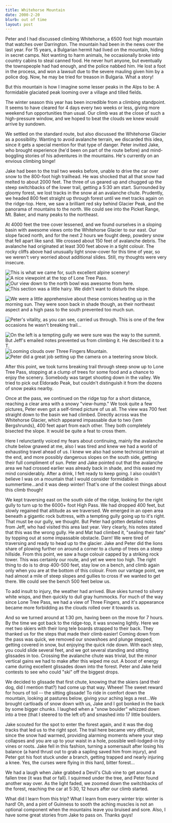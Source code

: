 ```yaml
---
title: Whitehorse Mountain
date: 2000-2-20
blurb: out of time
layout: post
---
```


Peter and I had discussed climbing Whitehorse, a 6500 foot high mountain
that watches over Darrington. The mountain had been in the news over the
last year. For 15 years, a Bulgarian hermit had lived on the mountain,
hiding in secret camps. Not wanting to harm animals, he occasionally
broke into country cabins to steal canned food. He never hurt anyone,
but eventually the townspeople had had enough, and the police nabbed
him. He lost a foot in the process, and won a lawsuit due to the severe
mauling given him by a police dog. Now, he may be tried for treason
in Bulgaria. What a story!


But this mountain is how I imagine some lesser peaks in the Alps to be:
A formidable glaciated peak looming over a village and tilled fields.


The winter season this year has been incredible from a climbing standpoint.
It seems to have cleared for 4 days every two weeks or less, giving more
weekend fun opportunities than usual. Our climb was at the close of such
a high-pressure window, and we hoped to beat the clouds we knew would
arrive by sundown.


We settled on the standard route, but also discussed the Whitehorse
Glacier as a possibility. Wanting to avoid avalanche terrain, we discarded
this idea, since it gets a special mention for that type of danger.
Peter invited 
Jake, who brought experience (he'd been on part of the
route before) and mind-boggling stories of his adventures
in the mountains. He's currently on an envious climbing binge!


Jake had been to the trail two weeks before, unable to drive the car
over snow to the 800-foot high trailhead. He was shocked that all that
snow had melted to about 2000 feet. The three of us geared up and chugged
up the steep switchbacks of the lower trail, getting a 5:30 am start.
Surrounded by gloomy forest, we lost tracks in the snow at an avalanche
chute. Prudently, we headed 800 feet straight up through forest until we
met tracks again on the ridge-top. Here, we saw a brilliant red sky behind
Glacier Peak, and the panorama of mountains to the north. We could see
into the Picket Range, Mt. Baker, and many peaks to the northeast.


At 4000 feet the tree cover lessened, and we found ourselves in a sloping
basin with awesome views onto the Whitehorse Glacier to our east. Our
slope faced north, and for the next 2 hours we fought deep, powdery
snow that fell apart like sand. We crossed about 150 feet of avalanche 
debris.
The avalanche had originated at least 300 feet above in a tight colouir.
The rocky cliffs above had unusually light snow-cover for this time
of year, so we weren't very worried about additional slides. Still, my
thoughts were very insecure.

![This is what we came for, such excellent alpine scenery!](images/articles/trips/2000/whglacier.jpg)
![A nice viewpoint at the top of Lone Tree Pass.](images/articles/trips/2000/hillock.jpg)
![Our view down to the north bowl was awesome from here.](images/articles/trips/2000/oncorn.jpg)
![This section was a little hairy. We didn't want to disturb the slope.](images/articles/trips/2000/badslope.jpg)

![We were a little apprehensive about these cornices heating up in the morning sun. They were soon back in shade though, as their northeast aspect and a high pass to the south prevented too much sun.](images/articles/trips/2000/mebelow.jpg)

![Peter's vitality, as you can see, carried us through. This is one of the few occasions he wasn't breaking trail...](images/articles/trips/2000/peterlow.jpg)

![On the left is a tempting gully we were sure was the way to the summit. But Jeff's emailed notes prevented us from climbing it. He described it to a T.](images/articles/trips/2000/longslope.jpg)
![Looming clouds over Three Fingers Mountain.](images/articles/trips/2000/threef4.jpg)
![Peter did a great job setting up the camera on a teetering snow block.](images/articles/trips/2000/allofus.jpg)


After this point, we took turns breaking trail through steep snow up to
Lone Tree Pass, stopping at a clump of trees for some food and a chance
to enjoy the scenery. Somebody was target shooting down in the valley.
We tried to pick out Eldorado Peak, but couldn't distinguish it from
the dozens of snow peaks nearby.


Once at the pass, we continued on the ridge top for a short distance,
reaching a clear area with a snowy "view-hump." We took quite a few pictures,
Peter even got a self-timed picture of us all. The view was 700 feet straight
down to the basin we had climbed. Directly across was the Whitehorse
Glacier, which appeared impassable due to two {\em Bergshrunds}, 400 feet
apart from each other. They both completely bisected the slope. It would
be quite a feat to cross them.


Here I relunctantly voiced my fears about continuing, mainly the 
avalanche chute
below gnawed at me, also I was tired and knew we had a world of
exhausting travel ahead of us. I knew we also had some technical terrain
at the end, and more possibly dangerous slopes on the south side,
getting their full compliment of sun. Peter and Jake pointed out that
the avalanche area we had crossed earlier was already back in shade, and
this eased my mind considerably. After a drink, I felt ready to keep
going. I also couldn't
believe I was on a mountain that I would consider formidable in
summertime...and it was deep winter! That's one of the coolest things
about this climb though!


We kept traversing east on the south side of the ridge, looking for the
right gully to turn up to the 6000+ foot High Pass. We had dropped
400 feet, but slowly regained that altitude as we traversed. We emerged
in an open area beneath a gigantic rock buttress, with a tempting
gully going up to it's right. That must be our gully, we thought. But
Peter had gotten detailed notes from Jeff, who had visited this area
last year. Very clearly, his notes stated that this was the wrong gully.
He and Mat had climbed it, "sealing their fate" by topping out at
some impassable obstacle. Darn! We were tired of traversing and ready
to head up to the glacier. Jake and Peter did the lions share of plowing
further on around a corner to a clump of trees on a steep hillside.
From this point, we saw a huge colouir capped by a striking rock tower.
This was certainly our route, and yet we were too high. The right thing
to do is to drop 400-500 feet, stay low on a bench, and climb again
only when you are at the bottom of this colouir. From our vantage
point, we had almost a mile of steep slopes and gullies to cross if we
wanted to get there. We could see the bench 500 feet below us.


To add insult to injury, the weather had arrived. Blue skies turned to
silvery white wisps, and then quickly to dull gray hummocks. For much
of the way since Lone Tree Pass, we had a view of Three Fingers, and
it's appearance became more forbidding as the clouds rolled over it
towards us.


And so we turned around at 1:30 pm, having been on the move for 7 hours.
By the time we got back to the ridge-top, it was snowing lightly. Here
we met two skiers with their long tele boards strapped to their back.
They thanked us for the steps that made their climb easier! Coming
down from the pass was quick, we removed our snowshoes and plunge stepped,
getting covered in snow, but enjoying the quick ride down. With each
step, you could slide several feet, and we got several standing and
sitting glissades in too. Crossing the avalanche chute was trivial, but
the minor vertical gains we had to make after this wiped me out.
A boost of energy came during excellent glissades down into the forest.
Peter and Jake held contests to see who could "ski" off the
biggest drops.


We decided to glissade that first chute, knowing that the skiers (and their dog,
did I mention that?) had come up that way. Wheee! The sweet reward for
hours of toil -- the sitting glissade! To ride in comfort down the mountain,
looking at pastures below, giving your aching legs a rest...We brought
cartloads of snow down with us, Jake and I got bonked in the back by some
bigger chunks. I laughed when a "snow boulder" whizzed down into a tree
(that I steered to the left of) and smashed into 17 little boulders.



Jake scouted for the spot to enter the forest again, and it was the dog
tracks that led us to the right spot. The trail here became very difficult,
since the snow had warmed, providing alarming moments where your step
collapses and you are up to your waist in a hole, possible well-lodged-in
by vines or roots. Jake fell in this fashion, turning a somersault after
losing his balance (a hand thrust out to grab a sapling saved him from
injury), and Peter got his foot stuck under a branch, getting trapped
and nearly injuring a knee. Yes, the curses were flying in this hard,
bitter forest...


We had a laugh when Jake grabbed a Devil's Club vine to get around a
fallen tree (it was that or fall). I squirmed under the tree, and Peter
found another way over. As the light faded, we zoomed down the switchbacks
of the forest, reaching the car at 5:30, 12 hours after our climb started.


What did I learn from this trip? What I learn from every winter trip:
winter is hard! Oh, and a pint of Guinness to sooth the aching muscles
is not an optional component when the mountains leave you bruised and
sore. Also, I have some great stories from Jake to pass on. Thanks guys!





